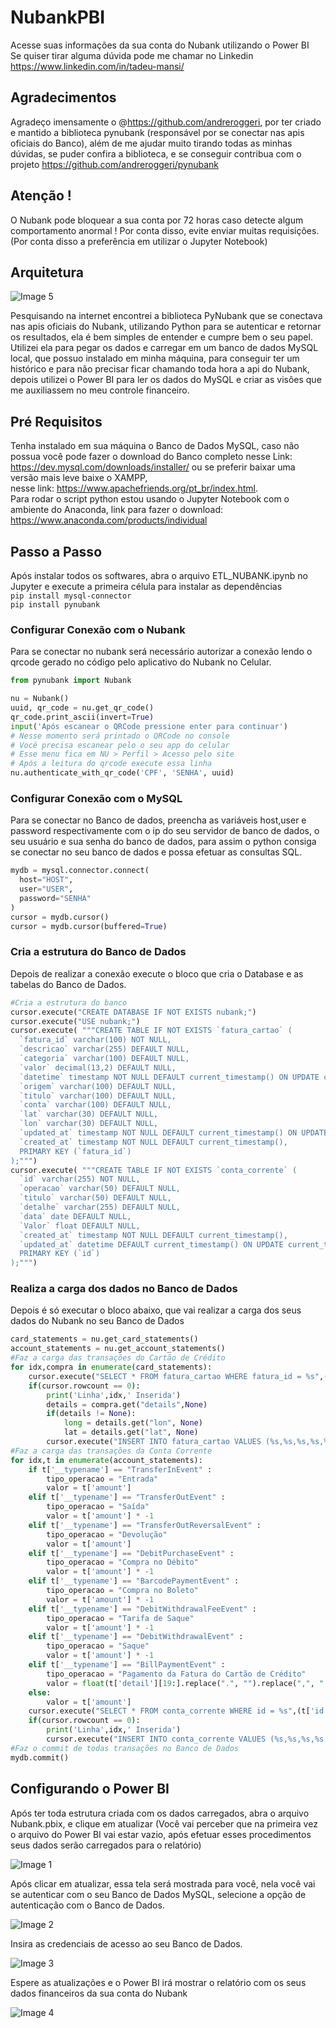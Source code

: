# NubankPBI
Acesse suas informações da sua conta do Nubank utilizando o Power BI
<br>
Se quiser tirar alguma dúvida pode me chamar no Linkedin https://www.linkedin.com/in/tadeu-mansi/

## Agradecimentos
Agradeço imensamente o @https://github.com/andreroggeri, por ter criado e mantido a biblioteca pynubank (responsável por se conectar nas apis oficiais do Banco), além de me ajudar muito tirando todas as minhas dúvidas, se puder confira a biblioteca, e se conseguir contribua com o projeto https://github.com/andreroggeri/pynubank

## Atenção !
O Nubank pode bloquear a sua conta por 72 horas caso detecte algum comportamento anormal !
Por conta disso, evite enviar muitas requisições. (Por conta disso a preferência em utilizar o Jupyter Notebook)
## Arquitetura
![Image 5](https://github.com/3t1n/NubankPBI/blob/master/Imagens/Nubank.png)

Pesquisando na internet encontrei a biblioteca PyNubank que se conectava nas apis oficiais do Nubank, utilizando Python para se autenticar e retornar os resultados, ela é bem simples de entender e cumpre bem o seu papel. Utilizei ela para pegar os dados e carregar em um banco de dados MySQL local, que possuo instalado em minha máquina, para conseguir ter um histórico e para não precisar ficar chamando toda hora a api do Nubank, depois utilizei o Power BI para ler os dados do MySQL e criar as visões que me auxiliassem no meu controle financeiro.

## Pré Requisitos

Tenha instalado em sua máquina o Banco de Dados MySQL, caso não possua você pode fazer o download do Banco completo nesse Link: https://dev.mysql.com/downloads/installer/
ou se preferir baixar uma versão mais leve baixe o XAMPP,
<br>nesse link: https://www.apachefriends.org/pt_br/index.html.
<br>
Para rodar o script python estou usando o Jupyter Notebook com o ambiente do Anaconda, link para fazer o download: https://www.anaconda.com/products/individual

## Passo a Passo

Após instalar todos os softwares, abra o arquivo ETL_NUBANK.ipynb no Jupyter e execute a primeira célula para instalar as dependências 
<br>
`pip install mysql-connector`
<br>
`pip install pynubank`
<br>

### Configurar Conexão com o Nubank
Para se conectar no nubank será necessário autorizar a conexão lendo o qrcode gerado no código pelo aplicativo do Nubank no Celular.

```python
from pynubank import Nubank

nu = Nubank()
uuid, qr_code = nu.get_qr_code()
qr_code.print_ascii(invert=True)
input('Após escanear o QRCode pressione enter para continuar')
# Nesse momento será printado o QRCode no console
# Você precisa escanear pelo o seu app do celular
# Esse menu fica em NU > Perfil > Acesso pelo site
# Após a leitura do qrcode execute essa linha
nu.authenticate_with_qr_code('CPF', 'SENHA', uuid)
```
### Configurar Conexão com o MySQL
Para se conectar no Banco de dados, preencha as variáveis host,user e password respectivamente com o ip do seu servidor de banco de dados, o seu usuário e sua senha do banco de dados, para assim o python consiga se conectar no seu banco de dados e possa efetuar as consultas SQL.

```python
mydb = mysql.connector.connect(
  host="HOST",
  user="USER",
  password="SENHA"
)
cursor = mydb.cursor()
cursor = mydb.cursor(buffered=True)
```
### Cria a estrutura do Banco de Dados
Depois de realizar a conexão execute o bloco que cria o Database e as tabelas do Banco de Dados.

```python
#Cria a estrutura do banco
cursor.execute("CREATE DATABASE IF NOT EXISTS nubank;")
cursor.execute("USE nubank;")
cursor.execute( """CREATE TABLE IF NOT EXISTS `fatura_cartao` (
  `fatura_id` varchar(100) NOT NULL,
  `descricao` varchar(255) DEFAULT NULL,
  `categoria` varchar(100) DEFAULT NULL,
  `valor` decimal(13,2) DEFAULT NULL,
  `datetime` timestamp NOT NULL DEFAULT current_timestamp() ON UPDATE current_timestamp(),
  `origem` varchar(100) DEFAULT NULL,
  `titulo` varchar(100) DEFAULT NULL,
  `conta` varchar(100) DEFAULT NULL,
  `lat` varchar(30) DEFAULT NULL,
  `lon` varchar(30) DEFAULT NULL,
  `updated_at` timestamp NOT NULL DEFAULT current_timestamp() ON UPDATE current_timestamp(),
  `created_at` timestamp NOT NULL DEFAULT current_timestamp(),
  PRIMARY KEY (`fatura_id`)
);""")
cursor.execute( """CREATE TABLE IF NOT EXISTS `conta_corrente` (
  `id` varchar(255) NOT NULL,
  `operacao` varchar(50) DEFAULT NULL,
  `titulo` varchar(50) DEFAULT NULL,
  `detalhe` varchar(255) DEFAULT NULL,
  `data` date DEFAULT NULL,
  `Valor` float DEFAULT NULL,
  `created_at` timestamp NOT NULL DEFAULT current_timestamp(),
  `updated_at` datetime DEFAULT current_timestamp() ON UPDATE current_timestamp(),
  PRIMARY KEY (`id`)
);""")
```
### Realiza a carga dos dados no Banco de Dados
Depois é só executar o bloco abaixo, que vai realizar a carga dos seus dados do Nubank no seu Banco de Dados
```python
card_statements = nu.get_card_statements()
account_statements = nu.get_account_statements()
#Faz a carga das transações do Cartão de Crédito
for idx,compra in enumerate(card_statements):
    cursor.execute("SELECT * FROM fatura_cartao WHERE fatura_id = %s",(compra['id'], ))
    if(cursor.rowcount == 0):
        print('Linha',idx,' Inserida')
        details = compra.get("details",None)
        if(details != None):
            long = details.get("lon", None)
            lat = details.get("lat", None)
        cursor.execute("INSERT INTO fatura_cartao VALUES (%s,%s,%s,%s,%s,%s,%s,%s,%s,%s,%s,%s);",(compra['id'],compra['description'],compra['category'],compra['amount']/100,compra['time'],compra.get("source",None),compra['title'],compra.get("account",None),lat,long, datetime.datetime.now(), datetime.datetime.now()))
#Faz a carga das transações da Conta Corrente
for idx,t in enumerate(account_statements):
    if t['__typename'] == "TransferInEvent" :
        tipo_operacao = "Entrada"
        valor = t['amount']
    elif t['__typename'] == "TransferOutEvent" :
        tipo_operacao = "Saída"
        valor = t['amount'] * -1
    elif t['__typename'] == "TransferOutReversalEvent" :   
        tipo_operacao = "Devolução"
        valor = t['amount']
    elif t['__typename'] == "DebitPurchaseEvent" :
        tipo_operacao = "Compra no Débito"
        valor = t['amount'] * -1
    elif t['__typename'] == "BarcodePaymentEvent" :
        tipo_operacao = "Compra no Boleto"
        valor = t['amount'] * -1       
    elif t['__typename'] == "DebitWithdrawalFeeEvent" :
        tipo_operacao = "Tarifa de Saque"
        valor = t['amount'] * -1
    elif t['__typename'] == "DebitWithdrawalEvent" :
        tipo_operacao = "Saque"
        valor = t['amount'] * -1
    elif t['__typename'] == "BillPaymentEvent" :
        tipo_operacao = "Pagamento da Fatura do Cartão de Crédito"
        valor = float(t['detail'][19:].replace(".", "").replace(",", ".")) * -1
    else:
        valor = t['amount']   
    cursor.execute("SELECT * FROM conta_corrente WHERE id = %s",(t['id'], )) 
    if(cursor.rowcount == 0):
        print('Linha',idx,' Inserida')
        cursor.execute("INSERT INTO conta_corrente VALUES (%s,%s,%s,%s,%s,%s,%s,%s);",(t['id'],tipo_operacao,t['title'],t['detail'],t['postDate'],valor,datetime.datetime.now(), datetime.datetime.now()))
#Faz o commit de todas transações no Banco de Dados
mydb.commit()
```
## Configurando o Power BI
Após ter toda estrutura criada com os dados carregados, abra o arquivo Nubank.pbix, e clique em atualizar (Você vai perceber que na primeira vez o arquivo do Power BI vai estar vazio, após efetuar esses procedimentos seus dados serão carregados para o relatório)

![Image 1](https://github.com/3t1n/NubankPBI/blob/master/Imagens/1.JPG)

Após clicar em atualizar, essa tela será mostrada para você, nela você vai se autenticar com o seu Banco de Dados MySQL, selecione a opção de autenticação com o Banco de Dados.

![Image 2](https://github.com/3t1n/NubankPBI/blob/master/Imagens/2.JPG)

Insira as credenciais de acesso ao seu Banco de Dados.

![Image 3](https://github.com/3t1n/NubankPBI/blob/master/Imagens/3.JPG)

Espere as atualizações e o Power BI irá mostrar o relatório com os seus dados financeiros da sua conta do Nubank

![Image 4](https://github.com/3t1n/NubankPBI/blob/master/Imagens/4.JPG)

